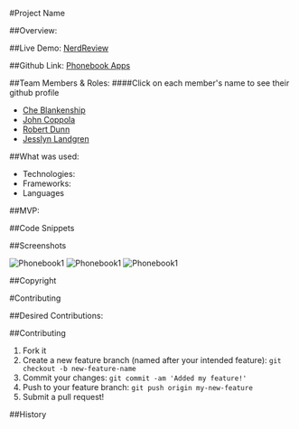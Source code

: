#Project Name

##Overview:

##Live Demo:
[NerdReview](https://nerdreview.co)

##Github Link:
[Phonebook Apps](https://github.com/jesslynlandgren/phonebook_obj)

##Team Members & Roles:
####Click on each member's name to see their github profile
* [Che Blankenship](https://github.com/cheblankenship/)
* [John Coppola](https://github.com/johnnycopes/)
* [Robert Dunn](https://github.com/robdunn220/)
* [Jesslyn Landgren](https://github.com/jesslynlandgren/)


##What was used:
* Technologies:
* Frameworks:
* Languages

##MVP:


##Code Snippets

##Screenshots

![Phonebook1](/images/.png)
![Phonebook1](/images/.png)
![Phonebook1](/images/.png)

##Copyright


#Contributing

##Desired Contributions:

##Contributing
1. Fork it
2. Create a new feature branch (named after your intended feature): `git checkout -b new-feature-name`
3. Commit your changes: `git commit -am 'Added my feature!'`
4. Push to your feature branch: `git push origin my-new-feature`
5. Submit a pull request!

##History
